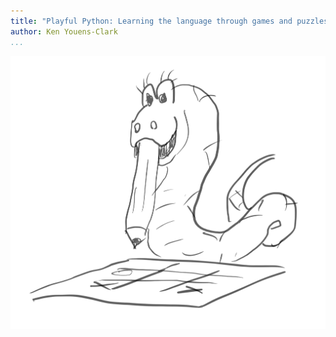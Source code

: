 ```yaml
---
title: "Playful Python: Learning the language through games and puzzles"
author: Ken Youens-Clark
...
```


![The Playful Python](./images/playful.png)
